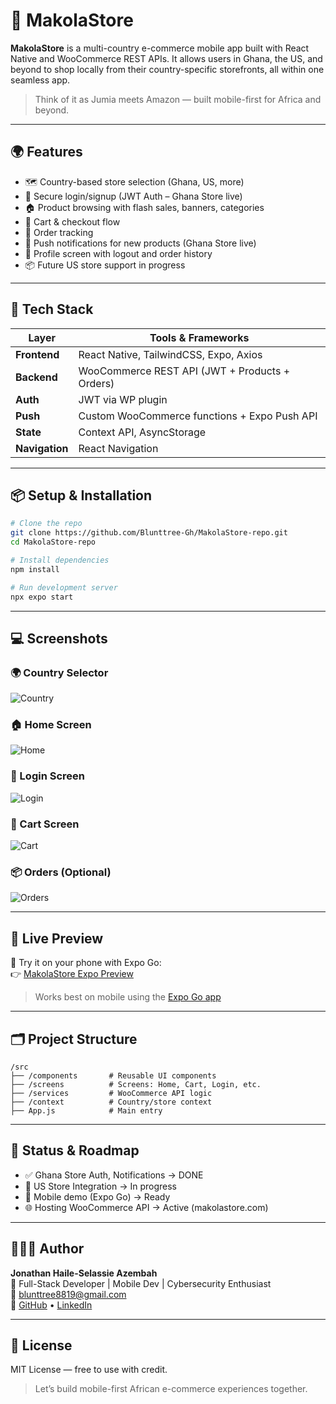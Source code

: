# 🛒 MakolaStore

**MakolaStore** is a multi-country e-commerce mobile app built with React Native and WooCommerce REST APIs. It allows users in Ghana, the US, and beyond to shop locally from their country-specific storefronts, all within one seamless app.

> Think of it as Jumia meets Amazon — built mobile-first for Africa and beyond.

---

## 🌍 Features

- 🗺️ Country-based store selection (Ghana, US, more)
- 🔐 Secure login/signup (JWT Auth – Ghana Store live)
- 🏠 Product browsing with flash sales, banners, categories
- 🛒 Cart & checkout flow
- 🚚 Order tracking
- 📱 Push notifications for new products (Ghana Store live)
- 👤 Profile screen with logout and order history
- 📦 Future US store support in progress

---

## 🧰 Tech Stack

| Layer        | Tools & Frameworks                          |
|--------------|----------------------------------------------|
| **Frontend** | React Native, TailwindCSS, Expo, Axios       |
| **Backend**  | WooCommerce REST API (JWT + Products + Orders) |
| **Auth**     | JWT via WP plugin                            |
| **Push**     | Custom WooCommerce functions + Expo Push API |
| **State**    | Context API, AsyncStorage                    |
| **Navigation** | React Navigation                          |

---

## 📦 Setup & Installation

```bash
# Clone the repo
git clone https://github.com/Blunttree-Gh/MakolaStore-repo.git
cd MakolaStore-repo

# Install dependencies
npm install

# Run development server
npx expo start
```

---

## 💻 Screenshots

### 🌍 Country Selector  
![Country](./makola-country.jpg)

### 🏠 Home Screen  
![Home](./makola-home.jpg)

### 🔐 Login Screen  
![Login](./makola-login.jpg)

### 🛒 Cart Screen  
![Cart](./makola-cart.jpg)

### 📦 Orders (Optional)  
![Orders](./makola-orders.jpg)

---

## 🔗 Live Preview

📱 Try it on your phone with Expo Go:  
👉 [MakolaStore Expo Preview](https://expo.dev/@blunttree88/MakolaStoreAppp)

> Works best on mobile using the [Expo Go app](https://expo.dev/client)

---

## 🗂 Project Structure

```
/src
├── /components       # Reusable UI components
├── /screens          # Screens: Home, Cart, Login, etc.
├── /services         # WooCommerce API logic
├── /context          # Country/store context
├── App.js            # Main entry
```

---

## 🚧 Status & Roadmap

- ✅ Ghana Store Auth, Notifications → DONE  
- 🧪 US Store Integration → In progress  
- 📱 Mobile demo (Expo Go) → Ready  
- 🌐 Hosting WooCommerce API → Active (makolastore.com)

---

## 🙋🏽‍♂️ Author

**Jonathan Haile-Selassie Azembah**  
💼 Full-Stack Developer | Mobile Dev | Cybersecurity Enthusiast  
📧 blunttree8819@gmail.com  
🔗 [GitHub](https://github.com/Blunttree-Gh) • [LinkedIn](https://linkedin.com/in/agambah)

---

## 📄 License

MIT License — free to use with credit.

> Let’s build mobile-first African e-commerce experiences together.
